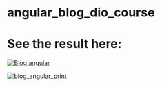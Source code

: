 # angular_blog_dio_course

# See the result here: 
[![Blog angular](https://img.shields.io/badge/Blog_angular-DD0031?style=for-the-badge&logo&logoColor=white)](https://danielkremes.github.io/angular_blog_dio_course/)


![blog_angular_print](https://github.com/DanielKremes/angular_blog_dio_course/assets/145404663/94ec009f-eb40-4106-9d8c-dd6d929f2c8c)

